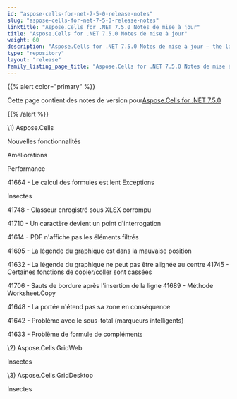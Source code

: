 ```yaml
---
id: "aspose-cells-for-net-7-5-0-release-notes"
slug: "aspose-cells-for-net-7-5-0-release-notes"
linktitle: "Aspose.Cells for .NET 7.5.0 Notes de mise à jour"
title: "Aspose.Cells for .NET 7.5.0 Notes de mise à jour"
weight: 60
description: "Aspose.Cells for .NET 7.5.0 Notes de mise à jour – the latest updates and fixes."
type: "repository"
layout: "release"
family_listing_page_title: "Aspose.Cells for .NET 7.5.0 Notes de mise à jour"
---
```

{{% alert color="primary" %}} 

 Cette page contient des notes de version pour[Aspose.Cells for .NET 7.5.0](https://releases.aspose.com/cells/net/new-releases/aspose.cells-for-.net-7.5.0/)

{{% /alert %}} 

\1) Aspose.Cells 

 Nouvelles fonctionnalités

 Améliorations

 Performance

 41664 - Le calcul des formules est lent Exceptions

 Insectes

 41748 - Classeur enregistré sous XLSX corrompu

 41710 - Un caractère devient un point d'interrogation

 41614 - PDF n'affiche pas les éléments filtrés

 41695 - La légende du graphique est dans la mauvaise position

41632 - La légende du graphique ne peut pas être alignée au centre 41745 - Certaines fonctions de copier/coller sont cassées

 41706 - Sauts de bordure après l'insertion de la ligne 41689 - Méthode Worksheet.Copy

41648 - La portée n'étend pas sa zone en conséquence

 41642 - Problème avec le sous-total (marqueurs intelligents)

 41633 - Problème de formule de compléments

 \2) Aspose.Cells.GridWeb

 Insectes

\3) Aspose.Cells.GridDesktop

 Insectes

